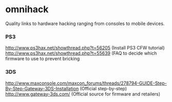 omnihack
========

Quality links to hardware hacking ranging from consoles to mobile devices.

### PS3

http://www.ps3hax.net/showthread.php?t=56205 (Install PS3 CFW tutorial)
http://www.ps3hax.net/showthread.php?t=55639 (FAQ to decide which firmware to use to prevent bricking

### 3DS

http://www.maxconsole.com/maxcon_forums/threads/278794-GUIDE-Step-By-Step-Gateway-3DS-Installation (Official step-by-step)
http://www.gateway-3ds.com/ (Official source for firmware and retailers)
